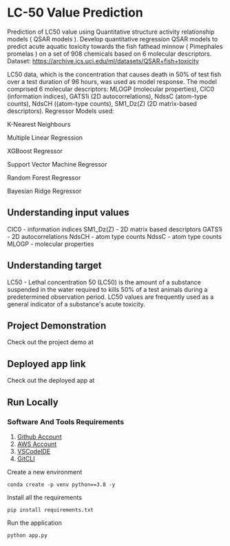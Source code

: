 # LC-50 Value Prediction
Prediction of LC50 value using Quantitative structure activity relationship models ( QSAR models ). Develop quantitative regression QSAR models to predict acute aquatic toxicity towards the fish fathead minnow ( Pimephales promelas ) on a set of 908 chemicals based on 6 molecular descriptors. Dataset: https://archive.ics.uci.edu/ml/datasets/QSAR+fish+toxicity

LC50 data, which is the concentration that causes death in 50% of test fish over a test duration of 96 hours, was used as model response. The model comprised 6 molecular descriptors: MLOGP (molecular properties), CIC0 (information indices), GATS1i (2D autocorrelations), NdssC (atom-type counts), NdsCH ((atom-type counts), SM1_Dz(Z) (2D matrix-based descriptors). Regressor Models used:

K-Nearest Neighbours

Multiple Linear Regression

XGBoost Regressor

Support Vector Machine Regressor

Random Forest Regressor

Bayesian Ridge Regressor

## Understanding input values
CIC0 - information indices
SM1_Dz(Z) - 2D matrix based descriptors
GATS1i - 2D autocorrelations
NdsCH - atom type counts
NdssC - atom type counts
MLOGP - molecular properties

## Understanding target
LC50 - Lethal concentration 50 (LC50) is the amount of a substance suspended in the water required to kills 50% of a test animals during a predetermined observation period. LC50 values are frequently used as a general indicator of a substance's acute toxicity.

## Project Demonstration
Check out the project demo at 

## Deployed app link
Check out the deployed app at 




## Run Locally
### Software And Tools Requirements

1. [Github Account](https://github.com)
2. [AWS Account](https://https://aws.amazon.com/.com)
3. [VSCodeIDE](https://code.visualstudio.com/)
4. [GitCLI](https://git-scm.com/book/en/v2/Getting-Started-The-Command-Line)

Create a new environment

```
conda create -p venv python==3.8 -y

```
Install all the requirements
```
pip install requirements.txt
```
Run the application
```
python app.py
```